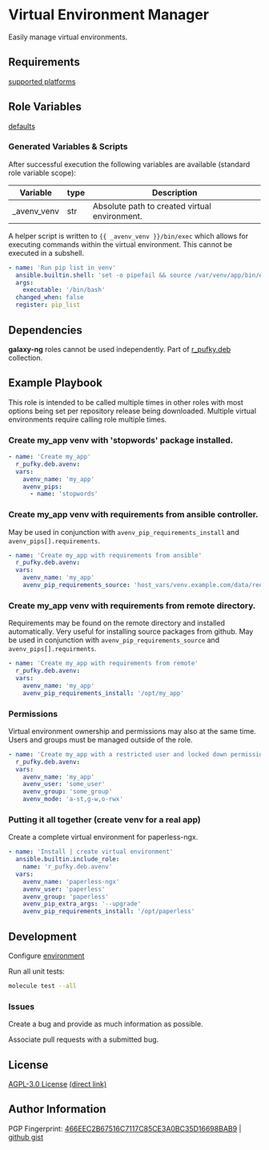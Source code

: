 # Virtual Environment Manager
Easily manage virtual environments.

## Requirements
[supported platforms](https://github.com/r-pufky/ansible_avenv/blob/main/meta/main.yml)

## Role Variables
[defaults](https://github.com/r-pufky/ansible_avenv/tree/main/defaults/main/)

### Generated Variables & Scripts
After successful execution the following variables are available (standard role
variable scope):

 Variable    | type | Description
-------------|------|----------------------------------------------
 _avenv_venv | str  | Absolute path to created virtual environment.


A helper script is written to `{{ _avenv_venv }}/bin/exec` which allows for
executing commands within the virtual environment. This cannot be executed in
a subshell.

```yaml
- name: 'Run pip list in venv'
  ansible.builtin.shell: 'set -o pipefail && source /var/venv/app/bin/exec pip list'
  args:
    executable: '/bin/bash'
  changed_when: false
  register: pip_list
```

## Dependencies
**galaxy-ng** roles cannot be used independently. Part of
[r_pufky.deb](https://github.com/r-pufky/ansible_collection_deb) collection.

## Example Playbook
This role is intended to be called multiple times in other roles with most
options being set per repository release being downloaded. Multiple virtual
environments require calling role multiple times.

### Create my_app venv with 'stopwords' package installed.
``` yaml
- name: 'Create my_app'
  r_pufky.deb.avenv:
  vars:
    avenv_name: 'my_app'
    avenv_pips:
      - name: 'stopwords'
```

### Create my_app venv with requirements from ansible controller.
May be used in conjunction with `avenv_pip_requirements_install` and
`avenv_pips[].requirements`.

``` yaml
- name: 'Create my_app with requirements from ansible'
  r_pufky.deb.avenv:
  vars:
    avenv_name: 'my_app'
    avenv_pip_requirements_source: 'host_vars/venv.example.com/data/requirements.txt'
```

### Create my_app venv with requirements from remote directory.
Requirements may be found on the remote directory and installed automatically.
Very useful for installing source packages from github. May be used in
conjunction with `avenv_pip_requirements_source` and
`avenv_pips[].requirments`.

``` yaml
- name: 'Create my_app with requirements from remote'
  r_pufky.deb.avenv:
  vars:
    avenv_name: 'my_app'
    avenv_pip_requirements_install: '/opt/my_app'
```

### Permissions
Virtual environment ownership and permissions may also at the same time. Users
and groups must be managed outside of the role.

``` yaml
- name: 'Create my_app with a restricted user and locked down permissions'
  r_pufky.deb.avenv:
  vars:
    avenv_name: 'my_app'
    avenv_user: 'some_user'
    avenv_group: 'some_group'
    avenv_mode: 'a-st,g-w,o-rwx'
```

### Putting it all together (create venv for a real app)
Create a complete virtual environment for paperless-ngx.

```yaml
- name: 'Install | create virtual environment'
  ansible.builtin.include_role:
    name: 'r_pufky.deb.avenv'
  vars:
    avenv_name: 'paperless-ngx'
    avenv_user: 'paperless'
    avenv_group: 'paperless'
    avenv_pip_extra_args: '--upgrade'
    avenv_pip_requirements_install: '/opt/paperless'
```

## Development
Configure [environment](https://github.com/r-pufky/ansible_collection_docs/blob/main/dev/environment/README.md)

Run all unit tests:
``` bash
molecule test --all
```

### Issues
Create a bug and provide as much information as possible.

Associate pull requests with a submitted bug.

## License
[AGPL-3.0 License](https://www.tldrlegal.com/license/gnu-affero-general-public-license-v3-agpl-3-0)
 [(direct link)](https://github.com/r-pufky/ansible_avenv/blob/main/LICENSE)

## Author Information
PGP Fingerprint: [466EEC2B67516C7117C85CE3A0BC35D16698BAB9](https://keys.openpgp.org/vks/v1/by-fingerprint/466EEC2B67516C7117C85CE3A0BC35D16698BAB9)
| [github gist](https://gist.github.com/r-pufky/a8df36977c55b5bb20829267c4c49d22)

